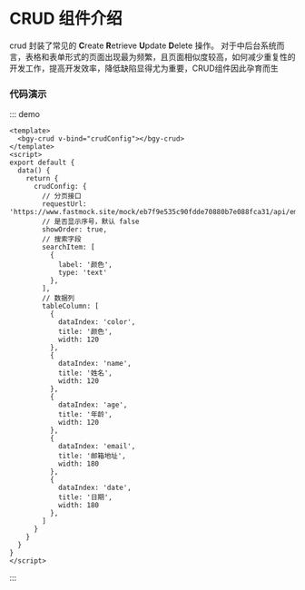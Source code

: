 # CRUD 组件介绍

crud 封装了常见的 **C**reate **R**etrieve **U**pdate **D**elete 操作。
对于中后台系统而言，表格和表单形式的页面出现最为频繁，且页面相似度较高，如何减少重复性的开发工作，提高开发效率，降低缺陷显得尤为重要，CRUD组件因此孕育而生

### 代码演示
::: demo
```vue
<template>
  <bgy-crud v-bind="crudConfig"></bgy-crud>
</template>
<script>
export default {
  data() {
    return {
      crudConfig: {
        // 分页接口
        requestUrl: 'https://www.fastmock.site/mock/eb7f9e535c90fdde70880b7e088fca31/api/employee/pagination',
        // 是否显示序号，默认 false
        showOrder: true,
        // 搜索字段
        searchItem: [
          {
            label: '颜色',
            type: 'text'
          },
        ],
        // 数据列
        tableColumn: [
          {
            dataIndex: 'color',
            title: '颜色',
            width: 120
          },
          {
            dataIndex: 'name',
            title: '姓名',
            width: 120
          },
          {
            dataIndex: 'age',
            title: '年龄',
            width: 120
          },
          {
            dataIndex: 'email',
            title: '邮箱地址',
            width: 180
          },
          {
            dataIndex: 'date',
            title: '日期',
            width: 180
          },
        ]
      }
    }
  }
}
</script>
```
:::